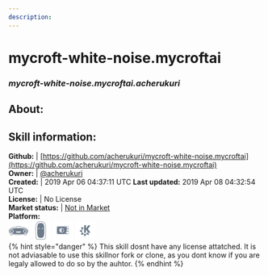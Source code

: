 ```yaml
---  
description:   
---  
```

# mycroft-white-noise.mycroftai  
### _mycroft-white-noise.mycroftai.acherukuri_  
## About:  


## Skill information:  
**Github:** | [https://github.com/acherukuri/mycroft-white-noise.mycroftai](https://github.com/acherukuri/mycroft-white-noise.mycroftai)  
**Owner:** | [@acherukuri](https://github.com/acherukuri)  
**Created:** | 2019 Apr 06 04:37:11 UTC  **Last updated:** 2019 Apr 08 04:32:54 UTC  
**License:** | No License  
**Market status:** | [Not in Market](https://market.mycroft.ai/skill/)  
**Platform:**  
 ![](../.gitbook/assets/mark-1-icon.png)  ![](../.gitbook/assets/mark-2-icon.png)  ![](../.gitbook/assets/picroft-icon.png)  ![](../.gitbook/assets/kde.png)   
{% hint style="danger" %}
This skill dosnt have any license attatched. It is not adviasable to use this skillnor fork or clone, as you dont know if you are legaly allowed to do so by the auhtor.
{% endhint %}
